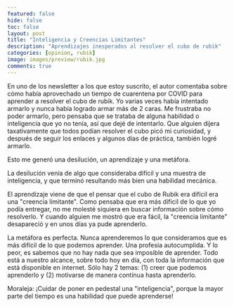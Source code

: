 ```yaml
---
featured: false
hide: false
toc: false
layout: post
title: "Inteligencia y Creencias Limitantes"
description: "Aprendizajes inesperados al resolver el cubo de rubik"
categories: [opinion, rubik]
image: images/preview/rubik.jpg
comments: true
---
```


En uno de los newsletter a los que estoy suscrito, el autor comentaba sobre cómo había aprovechado un tiempo de cuarentena por COVID para aprender a resolver el cubo de rubik. Yo varias veces había intentado armarlo y nunca había logrado armar más de 2 caras. Me frustraba no poder armarlo, pero pensaba que se trataba de alguna habilidad o inteligencia que yo no tenía, así que dejé de intentarlo. Que alguien dijera taxativamente que todos podían resolver el cubo  picó mi curiosidad, y después de seguir los enlaces y algunos días de práctica, también logré armarlo.

Esto me generó una desilución, un aprendizaje y una metáfora.

La desilución venía de algo que consideraba difícil y una muestra de inteligencia, y que terminó resultando más bien una habilidad mecánica.  

El aprendizaje viene de que el pensar que el cubo de Rubik era difícil era una "creencia limitante". Como pensaba que era más dificil de lo que yo podía entregar, no me molesté siquiera en buscar información sobre cómo resolverlo. Y cuando alguien me mostró que era fácil, la "creencia limitante" desapareció y en unos días ya pude aprenderlo. 

La metáfora es perfecta. Nunca aprenderemos lo que consideramos que es más difícil de lo que podemos aprender. Una profesía autocumplida. Y lo peor, es sabemos que no hay nada que sea imposible de aprender. Todo está a nuestro alcance, sobre todo hoy en día, con toda la información que está disponible en internet. Sólo hay 2 temas: (1) creer que podemos aprenderlo y (2) motivarse de manera contínua hasta aprenderlo.

Moraleja: ¡Cuidar de poner en pedestal una "inteligencia", porque la mayor parte del tiempo es una habilidad que puede aprenderse!
